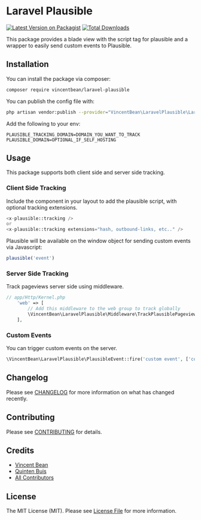 # Laravel Plausible

[![Latest Version on Packagist](https://img.shields.io/packagist/v/vincentbean/laravel-plausible.svg?style=flat-square)](https://packagist.org/packages/vincentbean/laravel-plausible)
[![Total Downloads](https://img.shields.io/packagist/dt/vincentbean/laravel-plausible.svg?style=flat-square)](https://packagist.org/packages/vincentbean/laravel-plausible)

This package provides a blade view with the script tag for plausible and a wrapper to easily send custom events to Plausible.

## Installation

You can install the package via composer:

```bash
composer require vincentbean/laravel-plausible
```

You can publish the config file with:
```bash
php artisan vendor:publish --provider="VincentBean\LaravelPlausible\LaravelPlausibleServiceProvider" --tag="config"
```

Add the following to your env:
```
PLAUSIBLE_TRACKING_DOMAIN=DOMAIN_YOU_WANT_TO_TRACK
PLAUSIBLE_DOMAIN=OPTIONAL_IF_SELF_HOSTING
```

## Usage
This package supports both client side and server side tracking.

### Client Side Tracking
Include the component in your layout to add the plausible script, with optional tracking extensions.
```php
<x-plausible::tracking /> 
or 
<x-plausible::tracking extensions="hash, outbound-links, etc.." />
```

Plausible will be available on the window object for sending custom events via Javascript:

```javascript
plausible('event')
```

### Server Side Tracking
Track pageviews server side using middleware.

```php
// app/Http/Kernel.php
    'web' => [
        // Add this middleware to the web group to track globally
        \VincentBean\LaravelPlausible\Middleware\TrackPlausiblePageviews::class,
    ],
```

### Custom Events
You can trigger custom events on the server.
```php
\VincentBean\LaravelPlausible\PlausibleEvent::fire('custom event', ['country' => 'netherlands']);
```

## Changelog

Please see [CHANGELOG](CHANGELOG.md) for more information on what has changed recently.

## Contributing

Please see [CONTRIBUTING](.github/CONTRIBUTING.md) for details.

## Credits

- [Vincent Bean](https://github.com/VincentBean)
- [Quinten Buis](https://github.com/quintenbuis)
- [All Contributors](../../contributors)

## License

The MIT License (MIT). Please see [License File](LICENSE.md) for more information.
